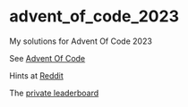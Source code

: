 # advent_of_code_2023

My solutions for Advent Of Code 2023

See [Advent Of Code](https://adventofcode.com/2023/about)

Hints at [Reddit](https://www.reddit.com/r/adventofcode/)

The [private leaderboard](https://adventofcode.com/2023/leaderboard/private/view/2122386)
